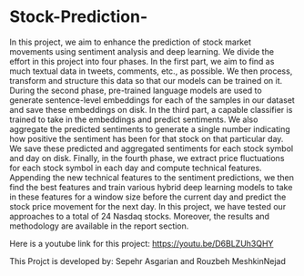 # Stock-Prediction-

In this project, we aim to enhance the prediction of stock market movements using sentiment analysis and deep learning.
We divide the effort in this project into four phases. In the first part, we aim to find as much textual data in tweets, comments, etc., as possible. We then process, transform and structure this data so that our models can be trained on it. During the second phase,  pre-trained language models are used to generate sentence-level embeddings for each of the samples in our dataset and save these embeddings on disk. In the third part, a capable classifier is trained to take in the embeddings and predict sentiments. We also aggregate the predicted sentiments to generate a single number indicating how positive the sentiment has been for that stock on that particular day. We save these predicted and aggregated sentiments for each stock symbol and day on disk.
Finally, in the fourth phase, we extract price fluctuations for each stock symbol in each day and compute technical features. Appending the new technical features to the sentiment predictions, we then find the best features and train various hybrid deep learning models to take in these features for a window size before the current day and predict the stock price movement for the next day. 
In this project, we have tested our approaches to a total of 24 Nasdaq stocks. Moreover, the results and methodology are available in the report section.

Here is a youtube link for this project: https://youtu.be/D6BLZUh3QHY

This Projct is developed by: Sepehr Asgarian and Rouzbeh MeshkinNejad
